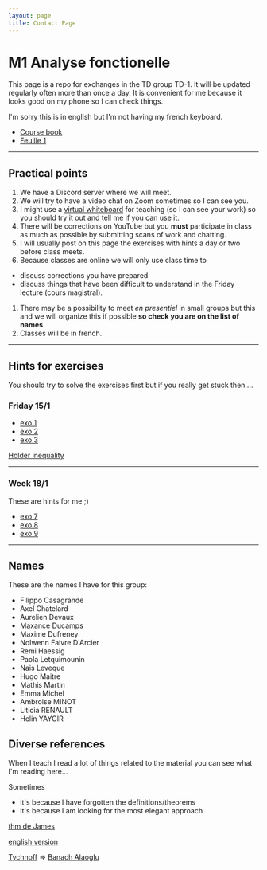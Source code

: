 ```yaml
---
layout: page
title: Contact Page
---
```


# M1 Analyse fonctionelle

This page is a repo for exchanges 
in the TD group TD-1. It will be updated regularly
often more than once a day. It is convenient for
me because it looks good on my phone so I can  check things.


I'm sorry 
this is in english but I'm not having  my french keyboard.

- [Course
    book](https://perso.telecom-paristech.fr/decreuse/_downloads/44d14d51b5d8b66b4a3aa0f6e9d2f9e0/analyse-fonctionnelle.pdf)
- [Feuille 1](./td1-lp.pdf)


---

## Practical points

1. We have a Discord server where we will meet.
1. We will try to have a video chat on Zoom sometimes so I can see you.
1. I might use a [virtual whiteboard](https://awwapp.com/#)
for teaching (so I can see your work)
so you should try it out and tell me if you can use it.
1. There will be corrections on YouTube but you **must** participate in class
   as much as possible by submitting scans of work and chatting.
1. I will usually post on this page the exercises with hints a day or two before class meets. 
1. Because classes are online we will only use class time to
  - discuss corrections you have prepared
  - discuss things that have been difficult to understand in the Friday lecture (cours magistral).
1. There may be a possibility to meet *en presentiel* in small groups but this
and we will organize this if possible **so check you are on the list of
names**.
1. Classes will be in french.


---

## Hints for exercises 

You should try to solve the exercises first
but if you really get stuck then....

### Friday 15/1

- [exo 1](https://math.stackexchange.com/questions/242779/limit-of-lp-norm)
- [exo
    2](https://math.stackexchange.com/questions/386381/if-f-in-l-p-cap-l-q-1-leq-p-r-q-infty-then-f-in-l-r)
- [exo
    3](https://math.stackexchange.com/questions/1368174/separability-of-lp-spaces)


[Holder inequality](https://en.wikipedia.org/wiki/H%C3%B6lder%27s_inequality)


---

### Week 18/1

These are hints for me ;)


- [exo 7](https://en.wikipedia.org/wiki/Tychonoff%27s_theorem)
- [exo 8](https://math.stackexchange.com/questions/660418/why-is-l-infty-not-separable/660422#:~:text=is%20an%20uncontably%20infinite%20collection,%E2%84%93%E2%88%9E%20is%20not%20separable.)
- [exo 9](https://math.stackexchange.com/questions/868787/dual-of-l-infty-is-not-l1)

---
## Names

These are the names I have for this group:

- Filippo Casagrande 
- Axel Chatelard 
- Aurelien Devaux 
- Maxance Ducamps 
- Maxime Dufreney 
- Nolwenn Faivre D'Arcier 
- Remi Haessig 
- Paola Letquimounin 
- Nais Leveque 
- Hugo Maitre 
- Mathis Martin 
- Emma Michel 
- Ambroise MINOT
- Liticia RENAULT
- Helin YAYGIR

## Diverse references


When I teach I read a lot of things related to the material
you can see what I'm reading here... 

Sometimes 

- it's because I have forgotten the definitions/theorems
- it's because I am looking for the most elegant approach

[thm de James](https://fr.wikipedia.org/wiki/Th%C3%A9or%C3%A8me_de_James)

[english version](https://en.wikipedia.org/wiki/James%27s_theorem)

[Tychnoff](https://en.wikipedia.org/wiki/Tychonoff%27s_theorem)
=> [Banach
Alaoglu](https://en.wikipedia.org/wiki/Banach%E2%80%93Alaoglu_theorem)
